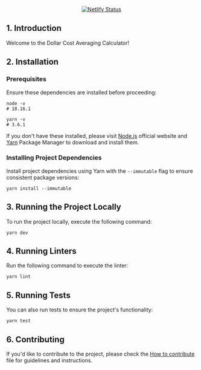 <div align="center">

[![Netlify Status](https://api.netlify.com/api/v1/badges/3a1af803-8d31-46ae-9fa8-2c28bf63cd5b/deploy-status)](https://app.netlify.com/sites/dca-calc/deploys)

</div>

## 1. Introduction

Welcome to the Dollar Cost Averaging Calculator!

## 2. Installation

### Prerequisites

Ensure these dependencies are installed before proceeding:

```shell
node -v
# 18.16.1

yarn -v
# 3.6.1
```

If you don't have these installed, please visit [Node.js](https://nodejs.org/en) official website and [Yarn](https://yarnpkg.com/) Package Manager to download and install them.

### Installing Project Dependencies

Install project dependencies using Yarn with the `--immutable` flag to ensure consistent package versions:

```shell
yarn install --immutable
```

## 3. Running the Project Locally

To run the project locally, execute the following command:

```shell
yarn dev
```

## 4. Running Linters

Run the following command to execute the linter:

```shell
yarn lint
```

## 5. Running Tests

You can also run tests to ensure the project's functionality:

```shell
yarn test
```

## 6. Contributing

If you'd like to contribute to the project, please check the [How to contribute](./CONTRIBUTING.md) file for guidelines and instructions.
